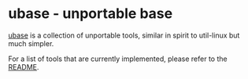 ubase - unportable base
=======================

[ubase](//git.suckless.org/ubase) is a collection of unportable
tools, similar in spirit to util-linux but much simpler.

For a list of tools that are currently implemented, please refer
to the [README](//git.suckless.org/ubase/tree/README).
